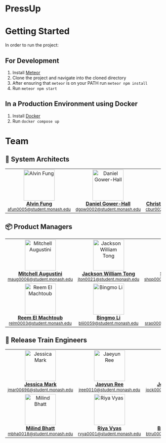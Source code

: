 # PressUp

# Getting Started

In order to run the project:

## For Development
1. Install [Meteor](https://docs.meteor.com/about/install.html)
2. Clone the project and navigate into the cloned directory
3. After ensuring that `meteor` is on your PATH run `meteor npm install`
4. Run `meteor npm start`

## In a Production Environment using Docker
1. Install [Docker](https://docs.docker.com/engine/install/)
2. Run `docker compose up`

# Team
<!-- System Architects -->
## 🧠 System Architects
<table>
  <tbody>
    <tr>
      <td align="center" valign="top" width="33%"><a href="https://github.com/fung-alvin"><img src="https://avatars.githubusercontent.com/u/164455066?v=4?s=100" width="100px"; alt="Alvin Fung"/><br /><b>Alvin Fung</b></a><br /><sub><a href="https://github.com/Monash-FIT3170/2025W2-PressUp/commits?author=fung-alvin">afun0005@student.monash.edu</a></sub></td>
      <td align="center" valign="top" width="33%"><a href="https://github.com/djgh1009"><img src="https://avatars.githubusercontent.com/u/174994101?v=4" width="100px"; alt="Daniel Gower-Hall"/><br /><b>Daniel Gower-Hall</b></a><br /><sub><a href="https://github.com/Monash-FIT3170/2025W2-PressUp/commits?author=djgh1009">dgow0002@student.monash.edu</a></sub></td>
      <td align="center" valign="top" width="33%"><a href="https://github.com/chr1st1nabb"><img src="https://avatars.githubusercontent.com/u/202890318?v=4" width="100px"; alt="Christina Burke Broderick"/><br /><b>Christina Burke Broderick</b></a><br /><sub><a href="https://github.com/Monash-FIT3170/2025W2-PressUp/commits?author=chr1st1nabb">cbur0025@student.monash.edu</a></sub></td>
    </tr>
  </tbody>
</table>


<!-- Product Managers -->
## 📦 Product Managers
<table>
  <tbody>
    <tr>
      <td align="center" valign="top" width="33%"><a href="https://github.com/mitchellaugustini"><img src="https://avatars.githubusercontent.com/u/141926677?v=4" width="100px"; alt="Mitchell Augustini"/><br /><b>Mitchell Augustini</b></a><br /><sub><a href="https://github.com/Monash-FIT3170/2025W2-PressUp/commits?author=mitchellaugustini">maug0006@student.monash.edu</a></sub></td>
      <td align="center" valign="top" width="33%"><a href="https://github.com/jacksonwtong"><img src="https://avatars.githubusercontent.com/u/202890810?v=4" width="100px"; alt="Jackson William Tong"/><br /><b>Jackson William Tong</b></a><br /><sub><a href="https://github.com/Monash-FIT3170/2025W2-PressUp/commits?author=jacksonwtong">jton0021@student.monash.edu</a></sub></td>
      <td align="center" valign="top" width="33%"><a href="https://github.com/saraalana"><img src="https://avatars.githubusercontent.com/u/181685905?v=4" width="100px"; alt="Sara Hopkins"/><br /><b>Sara Hopkins</b></a><br /><sub><a href="https://github.com/Monash-FIT3170/2025W2-PressUp/commits?author=saraalana">shop0007@student.monash.edu</a></sub></td>
    </tr>
    <tr>
      <td align="center" valign="top" width="33%"><a href="https://github.com/Reemm1"><img src="https://avatars.githubusercontent.com/u/86571894?v=4" width="100px"; alt="Reem El Machtoub"/><br /><b>Reem El Machtoub</b></a><br /><sub><a href="https://github.com/Monash-FIT3170/2025W2-PressUp/commits?author=Reemm1">relm0003@student.monash.edu</a></sub></td>
      <td align="center" valign="top" width="33%"><a href="https://github.com/bingmo767"><img src="https://avatars.githubusercontent.com/u/94940746?v=4" width="100px"; alt="Bingmo Li"/><br /><b>Bingmo Li</b></a><br /><sub><a href="https://github.com/Monash-FIT3170/2025W2-PressUp/commits?author=bingmo767">blii0059@student.monash.edu</a></sub></td>
      <td align="center" valign="top" width="33%"><a href="https://github.com/srao0008"><img src="https://avatars.githubusercontent.com/u/201020762?v=4" width="100px"; alt="Simran Rao"/><br /><b>Simran Rao</b></a><br /><sub><a href="https://github.com/Monash-FIT3170/2025W2-PressUp/commits?author=srao0008">srao0008@student.monash.edu</a></sub></td>
    </tr>
  </tbody>
</table>


<!-- Release Train Engineers -->
## 🚂 Release Train Engineers
<table>
  <tbody>
    <tr>
      <td align="center" valign="top" width="33%"><a href="https://github.com/jmark-9"><img src="https://avatars.githubusercontent.com/u/90585684?v=4" width="100px"; alt="Jessica Mark"/><br /><b>Jessica Mark</b></a><br /><sub><a href="https://github.com/Monash-FIT3170/2025W2-PressUp/commits?author=jmark-9">jmar00696@student.monash.edu</a></sub></td>
      <td align="center" valign="top" width="33%"><a href="https://github.com/JayReeMarine"><img src="https://avatars.githubusercontent.com/u/140177619?v=4" width="100px"; alt="Jaeyun Ree"/><br /><b>Jaeyun Ree</b></a><br /><sub><a href="https://github.com/Monash-FIT3170/2025W2-PressUp/commits?author=JayReeMarine">jree0010@student.monash.edu</a></sub></td>
      <td align="center" valign="top" width="33%"><a href="https://github.com/JeremyOckerby1"><img src="https://avatars.githubusercontent.com/u/202890242?v=4" width="100px"; alt="Jeremy Ockerby"/><br /><b>Jeremy Ockerby</b></a><br /><sub><a href="https://github.com/Monash-FIT3170/2025W2-PressUp/commits?author=JeremyOckerby1">jock0003@student.monash.edu</a></sub></td>
    </tr>
    <tr>
      <td align="center" valign="top" width="33%"><a href="https://github.com/Bhattman1"><img src="https://avatars.githubusercontent.com/u/96212218?v=4" width="100px"; alt="Milind Bhatt"/><br /><b>Milind Bhatt</b></a><br /><sub><a href="https://github.com/Monash-FIT3170/2025W2-PressUp/commits?author=Bhattman1">mbha0018@student.monash.edu</a></sub></td>
      <td align="center" valign="top" width="33%"><a href="https://github.com/riyav1602"><img src="https://avatars.githubusercontent.com/u/174166014?v=4" width="100px"; alt="Riya Vyas"/><br /><b>Riya Vyas</b></a><br /><sub><a href="https://github.com/Monash-FIT3170/2025W2-PressUp/commits?author=riyav1602">rvya0001@student.monash.edu</a></sub></td>
      <td align="center" valign="top" width="33%"><a href="https://github.com/brandttru"><img src="https://avatars.githubusercontent.com/u/140319560?v=4" width="100px"; alt="Brandon Truong"/><br /><b>Brandon Truong</b></a><br /><sub><a href="https://github.com/Monash-FIT3170/2025W2-PressUp/commits?author=brandttru">btru0002@student.monash.edu</a></sub></td>
    </tr>
  </tbody>
</table>
